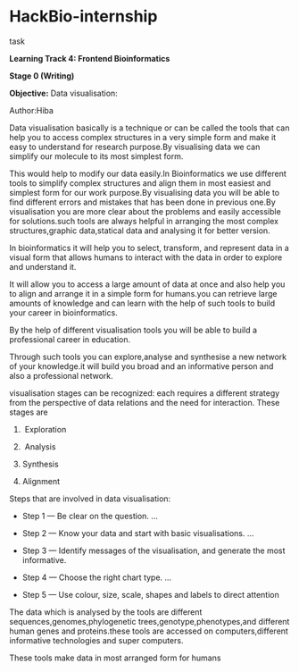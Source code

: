 # HackBio-internship
task
<!--StartFragment-->

**Learning Track 4: Frontend Bioinformatics**

**Stage 0 (Writing)**

**Objective:** Data visualisation:

Author:Hiba

Data visualisation basically is a technique or can be called the tools that can help you to access complex structures in a very simple form and make it easy to understand for research purpose.By visualising data we can simplify our molecule to its most simplest form.

This would help to modify our data easily.In Bioinformatics we use different tools to simplify complex structures and align them in most easiest and simplest form for our work purpose.By visualising data you will be able to find different errors and mistakes that has been done in previous one.By visualisation you are more clear about the problems and easily accessible for solutions.such tools are always helpful in arranging the most complex structures,graphic data,statical data and analysing it for better version.

In bioinformatics it will help you to select, transform, and represent data in a visual form that allows humans to interact with the data in order to explore and understand it.

It will allow you to access a large amount of data at once and also help you to align and arrange it in a simple form for humans.you can retrieve large amounts of knowledge and can learn with the help of such tools to build your career in bioinformatics.

By the help of different visualisation tools you will be able to build a professional career in education.

Through such tools you can explore,analyse and synthesise a new network of your knowledge.it will build you broad and an informative person and also a professional network.

visualisation stages can be recognized: each requires a different strategy from the perspective of data relations and the need for interaction. These stages are 

<!--StartFragment-->

1.  Exploration

2.  Analysis

3. Synthesis

4. Alignment

Steps that are involved in data visualisation:

- Step 1 — Be clear on the question. ...

- Step 2 — Know your data and start with basic visualisations. ...

- Step 3 — Identify messages of the visualisation, and generate the most informative.

- Step 4 — Choose the right chart type. ...

- Step 5 — Use colour, size, scale, shapes and labels to direct attention 

The data which is analysed by the tools are different sequences,genomes,phylogenetic trees,genotype,phenotypes,and different human genes and proteins.these tools are accessed on computers,different informative technologies and super computers.

These tools make data in most arranged form for humans

<!--EndFragment-->

<!--EndFragment-->
